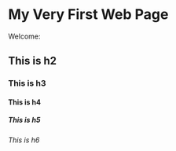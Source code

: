 # My Very First Web Page

Welcome:

## This is h2

### This is h3

#### This is h4

##### This is h5

###### This is h6
